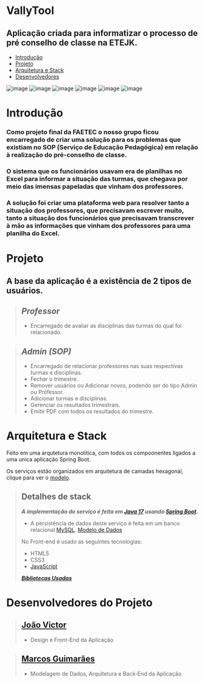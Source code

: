 # VallyTool
## Aplicação criada para informatizar o processo de pré conselho de classe na ETEJK.

- [Introdução](https://github.com/toxxxey/VallyTool#introdu%C3%A7%C3%A3o)  
- [Projeto](https://github.com/toxxxey/VallyTool#projeto) 
- [Arquitetura e Stack](https://github.com/toxxxey/VallyTool/edit/aula/README.md#arquitetura-e-stack)  
- [Desenvolvedores](https://github.com/toxxxey/VallyTool/edit/aula/README.md#desenvolvedores-do-projeto)

![image](https://user-images.githubusercontent.com/86073233/209441740-f81a5a97-20b5-4df0-ab34-901999a35538.png)
![image](https://user-images.githubusercontent.com/86073233/209441756-1e8afa11-087c-4e49-8c7e-738c07d24dda.png)
![image](https://user-images.githubusercontent.com/86073233/209441772-d5acc514-d45e-4f47-87fc-7369b60fdb32.png)
![image](https://user-images.githubusercontent.com/86073233/209441787-b12f2f66-196e-483b-9b14-30ccc1e789f2.png)
![image](https://user-images.githubusercontent.com/86073233/209441794-ef1942f5-5105-4daf-9536-68358c44643d.png)
![image](https://user-images.githubusercontent.com/86073233/209441824-720524b3-f241-430c-a147-bb8e73ba7009.png)

# Introdução

### Como projeto final da FAETEC o nosso grupo ficou encarregado de criar uma solução para os problemas que existiam no SOP (Serviço de Educação Pedagógica) em relação à realização do pré-conselho de classe.
### O sistema que os funcionários usavam era de planilhas no Excel para informar a situação das turmas, que chegava por meio das imensas papeladas que vinham dos professores.
### A solução foi criar uma plataforma web para resolver tanto a situação dos professores, que precisavam escrever muito, tanto a situação dos funcionários que precisavam transcrever à mão as informações que vinham dos professores para uma planilha do Excel.

# Projeto

## A base da aplicação é a existência de 2 tipos de usuários.

> ## ***Professor***
> - Encarregado de avaliar as disciplinas das turmas do qual foi relacionado.

> ## ***Admin (SOP)***
> - Encarregado de relacionar professores nas suas respectivas turmas e disciplinas.
> - Fechar o trimestre.
> - Remover usuários ou Adicionar novos, podendo ser do tipo Admin ou Professor.
> - Adicionar turmas e disciplinas.
> - Gerenciar os resultados trimestrais.
> - Emitir PDF com todos os resultados do trimestre.

# Arquitetura e Stack

Feito em uma arqutetura monolitica, com todos os compoonentes ligados a uma unica aplicação Spring Boot.

Os serviços estão organizados em arquitetura de camadas hexagonal, clique para ver o [modelo](https://user-images.githubusercontent.com/86073233/209199986-478711fc-afd2-47ae-8887-4e2a700dc5f9.png).

> ## Detalhes de stack   
> ***A implementação do serviço é feita em [Java 17](https://docs.oracle.com/en/java/javase/17/) usando [Spring Boot](https://docs.spring.io/spring-boot/docs/current/reference/htmlsingle/).*** 
> - A persistência de dados deste serviço é feita em um banco relacional [MySQL](https://dev.mysql.com/doc/). [Modelo de Dados]()  
> 
> No Front-end é usado as seguintes tecnologias:
> - HTML5
> - CSS3
> - [JavaScript](https://developer.mozilla.org/pt-BR/docs/Web/JavaScript)
>
> ***[Bibliotecas Usadas]()***


# Desenvolvedores do Projeto

> ## [João Victor](https://github.com/joaorfragoso)
> - Design e Front-End da Aplicação


> ## [Marcos Guimarães](https://github.com/joaorfragoso)
> - Modelagem de Dados, Arquitetura e Back-End da Aplicação

